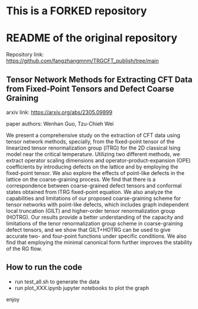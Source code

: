 # This is a FORKED repository
# README of the original repository
Repository link: https://github.com/fangzhangmnm/TRGCFT_publish/tree/main
## Tensor Network Methods for Extracting CFT Data from Fixed-Point Tensors and Defect Coarse Graining

arxiv link: <https://arxiv.org/abs/2305.09899>

paper authors: Wenhan Guo, Tzu-Chieh Wei

We present a comprehensive study on the extraction of CFT data using tensor network methods, specially, from the fixed-point tensor of the linearized tensor renormalization group (lTRG) for the 2D classical Ising model near the critical temperature. Utilizing two different methods, we extract operator scaling dimensions and operator-product-expansion (OPE) coefficients by introducing defects on the lattice and by employing the fixed-point tensor. We also explore the effects of point-like defects in the lattice on the coarse-graining process. We find that there is a correspondence between coarse-grained defect tensors and conformal states obtained from lTRG fixed-point equation. We also analyze the capabilities and limitations of our proposed coarse-graining scheme for tensor networks with point-like defects, which includes graph independent local truncation (GILT) and higher-order tensor renormalization group (HOTRG). Our results provide a better understanding of the capacity and limitations of the tenor renormalization group scheme in coarse-graining defect tensors, and we show that GILT+HOTRG can be used to give accurate two- and four-point functions under specific conditions. We also find that employing the minimal canonical form further improves the stability of the RG flow.


## How to run the code

- run test_all.sh to generate the data
- run plot_XXX.ipynb jupyter notebooks to plot the graph

enjoy


